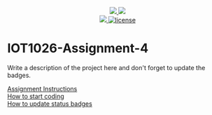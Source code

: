 <p align="center">
	<a href="https://github.com/a00269002/IOT1026-Assignment-4/actions/workflows/ci.yml">
    <img src="https://github.com/a00269002/IOT1026-Assignment-4/actions/workflows/ci.yml/badge.svg"/>
    </a>
	<a href="https://github.com/a00269002/IOT1026-Assignment-4/actions/workflows/formatting.yml">
    <img src="https://github.com/a00269002/IOT1026-Assignment-4/actions/workflows/formatting.yml/badge.svg"/>
	<br/>
    <a href="https://codecov.io/gh/a00269002/IOT1026-Assignment-4" > 
    <img src="https://codecov.io/gh/a00269002/IOT1026-Assignment-4/branch/main/graph/badge.svg?token=JS0857X5JD"/> 
	<img title="MIT License" alt="license" src="https://img.shields.io/badge/license-MIT-informational?style=flat-square">	
    </a>
</p>

# IOT1026-Assignment-4
Write a description of the project here and don't forget to update the badges.  

[Assignment Instructions](docs/instructions.md)  
[How to start coding](docs/how-to-use.md)  
[How to update status badges](docs/how-to-update-badges.md)
